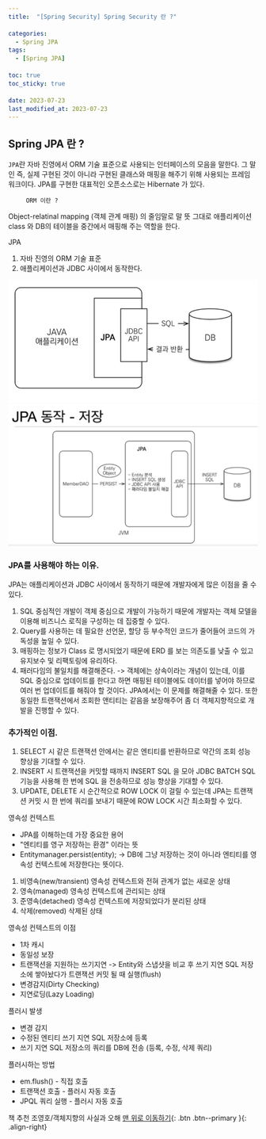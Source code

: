 ```yaml
---
title:  "[Spring Security] Spring Security 란 ?" 

categories:
  - Spring JPA
tags:
  - [Spring JPA]

toc: true
toc_sticky: true

date: 2023-07-23
last_modified_at: 2023-07-23
---
```

## Spring JPA 란 ?
`JPA`란 자바 진영에서 ORM 기술 표준으로 사용되는 인터페이스의 모음을 말한다. 그 말인 즉, 실제 구현된 것이 아니라 구현된 클래스와 매핑을 해주기 위해 사용되는 프레임
워크이다. JPA를 구현한 대표적인 오픈소스로는 Hibernate 가 있다.

         ORM 이란 ?  
Object-relatinal mapping (객체 관계 매핑) 의 줄임말로 말 뜻 그대로 애플리케이션 class 와 DB의 테이블을 중간에서 매핑해 주는 역할을 한다.

JPA
1. 자바 진영의 ORM 기술 표준
2. 애플리케이션과 JDBC 사이에서 동작한다.

<img src="../../assets/img/spring/jpa/jpa01.png">
<img src="../../assets/img/spring/jpa/jpa02.png">

### JPA를 사용해야 하는 이유.
JPA는 애플리케이션과 JDBC 사이에서 동작하기 때문에 개발자에게 많은 이점을 줄 수 있다.
1. SQL 중심적인 개발이 객체 중심으로 개발이 가능하기 때문에 개발자는 객체 모델을 이용해 비즈니스 로직을 구성하는 데 집중할 수 있다.
2. Query를 사용하는 데 필요한 선언문, 할당 등 부수적인 코드가 줄어들어 코드의 가독성을 높일 수 있다.
3. 매핑하는 정보가 Class 로 명시되었기 때문에 ERD 를 보는 의존도를 낮출 수 있고 유지보수 및 리팩토링에 유리하다.
4. 패러다임의 불일치를 해결해준다.
   -> 객체에는 상속이라는 개념이 있는데, 이를 SQL 중심으로 업데이트를 한다고 하면 매핑된 테이블에도 데이터를 넣어야 하므로 여러 번 업데이트를 해줘야 할 것이다. JPA에서는 이 문제를 해결해줄 수 있다.
또한 동일한 트랜잭션에서 조회한 앤티티는 같음을 보장해주어 좀 더 객체지향적으로 개발을 진행할 수 있다.

### 추가적인 이점.
1) SELECT 시 같은 트랜잭션 안에서는 같은 엔티티를 반환하므로 약간의 조회 성능 향상을 기대할 수 있다.
2) INSERT 시 트랜잭션을 커밋할 때까지 INSERT SQL 을 모아 JDBC BATCH SQL 기능을 사용해 한 번에 SQL 을 전송하므로 성능 향상을 기대할 수 있다.
3) UPDATE, DELETE 시 순간적으로 ROW LOCK 이 걸릴 수 있는데 JPA는 트랜잭션 커밋 시 한 번에 쿼리를 보내기 때문에 ROW LOCK 시간 최소화할 수 있다.


영속성 컨텍스트
- JPA를 이해하는데 가장 중요한 용어
- "엔티티를 영구 저장하는 환경" 이라는 뜻
- Entitymanager.persist(entity); -> DB에 그냥 저장하는 것이 아니라 엔티티를 영속성 컨텍스트에 저장한다는 뜻이다.

1. 비영속(new/transient)
   영속성 컨텍스트와 전혀 관계가 없는 새로운 상태
2. 영속(managed)
   영속성 컨텍스트에 관리되는 상태
3. 준영속(detached)
   영속성 컨텍스트에 저장되었다가 분리된 상태
4. 삭제(removed)
   삭제된 상태

영속성 컨텍스트의 이점
- 1차 캐시
- 동일성 보장
- 트랜잭션을 지원하는 쓰기지연 -> Entity와 스냅샷을 비교 후 쓰기 지연 SQL 저장소에 쌓아놨다가 트랜잭션 커밋 될 때 실행(flush)
- 변경감지(Dirty Checking)
- 지연로딩(Lazy Loading)

플러시 발생
- 변경 감지
- 수정된 엔티티 쓰기 지연 SQL 저장소에 등록
- 쓰기 지연 SQL 저장소의 쿼리를 DB에 전송 (등록, 수정, 삭제 쿼리)

플러시하는 방법
- em.flush() - 직접 호출
- 트랜잭션 호출 - 플러시 자동 호출
- JPQL 쿼리 실행 - 플러시 자동 호출


책 추천
조영호/객체지향의 사실과 오해
[맨 위로 이동하기](#){: .btn .btn--primary }{: .align-right}
